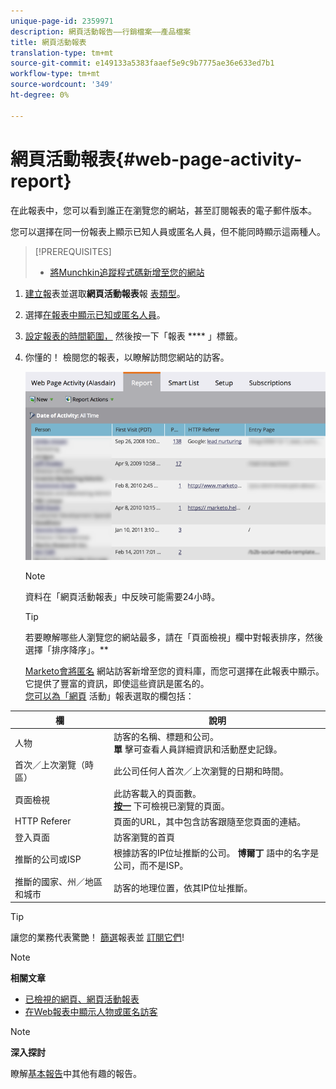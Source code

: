 ```yaml
---
unique-page-id: 2359971
description: 網頁活動報告——行銷檔案——產品檔案
title: 網頁活動報表
translation-type: tm+mt
source-git-commit: e149133a5383faaef5e9c9b7775ae36e633ed7b1
workflow-type: tm+mt
source-wordcount: '349'
ht-degree: 0%

---
```



# 網頁活動報表{#web-page-activity-report}

在此報表中，您可以看到誰正在瀏覽您的網站，甚至訂閱報表的電子郵件版本。

您可以選擇在同一份報表上顯示已知人員或匿名人員，但不能同時顯示這兩種人。

>[!PREREQUISITES]
>
>* [將Munchkin追蹤程式碼新增至您的網站](../../../../product-docs/administration/additional-integrations/add-munchkin-tracking-code-to-your-website.md)


1. [建立報](../../../../product-docs/reporting/basic-reporting/creating-reports/create-a-report-in-a-program.md)表並選取**網頁活動報表**報 [表類型](report-type-overview.md)。
1. 選擇[在報表中顯示已知或匿名人員](../../../../product-docs/reporting/basic-reporting/report-activity/display-people-or-anonymous-visitors-in-web-reports.md)。
1. [設定報表的時間範圍，](../../../../product-docs/reporting/basic-reporting/editing-reports/change-a-report-time-frame.md) 然後按一下「報表 **** 」標籤。
1. 你懂的！ 檢閱您的報表，以瞭解訪問您網站的訪客。

   ![](assets/image2017-3-29-9-3a21-3a36.png)

   >[!NOTE]
   >
   >資料在「網頁活動報表」中反映可能需要24小時。

   >[!TIP]
   >
   >若要瞭解哪些人瀏覽您的網站最多，請在[](../../../../product-docs/reporting/basic-reporting/editing-reports/sort-report-on-columns.md)「頁面檢視」欄中對報表[](../../../../product-docs/reporting/basic-reporting/editing-reports/sort-report-on-columns.md)排序，然後選擇「排序降序」。**

   [Marketo會將匿名](../../../../product-docs/reporting/basic-reporting/report-activity/tracking-anonymous-activity-and-people.md) 網站訪客新增至您的資料庫，而您可選擇在此報表中顯示。它提供了豐富的資訊，即使這些資訊是匿名的。\
   [您可以為「網頁](../../../../product-docs/reporting/basic-reporting/editing-reports/select-report-columns.md) 活動」報表選取的欄包括：

<table> 
 <thead> 
  <tr> 
   <th>欄</th> 
   <th>說明</th> 
  </tr> 
 </thead> 
 <tbody> 
  <tr> 
   <td>人物</td> 
   <td>訪客的名稱、標題和公司。<br><strong>單</strong> 擊可查看人員詳細資訊和活動歷史記錄。</td> 
  </tr> 
  <tr> 
   <td>首次／上次瀏覽（時區）</td> 
   <td>此公司任何人首次／上次瀏覽的日期和時間。</td> 
  </tr> 
  <tr> 
   <td>頁面檢視</td> 
   <td>此訪客載入的頁面數。<br><strong><a href="web-page-activity-report/web-pages-viewed-web-page-activity-report.md">按一</a></strong> 下可檢視已瀏覽的頁面。</td> 
  </tr> 
  <tr> 
   <td>HTTP Referer</td> 
   <td>頁面的URL，其中包含訪客跟隨至您頁面的連結。</td> 
  </tr> 
  <tr> 
   <td>登入頁面</td> 
   <td>訪客瀏覽的首頁 </td> 
  </tr> 
  <tr> 
   <td>推斷的公司或ISP</td> 
   <td>根據訪客的IP位址推斷的公司。 <strong>博爾丁</strong> 語中的名字是公司，而不是ISP。 </td> 
  </tr> 
  <tr> 
   <td>推斷的國家、州／地區和城市</td> 
   <td>訪客的地理位置，依其IP位址推斷。</td> 
  </tr> 
 </tbody> 
</table>

>[!TIP]
>
>讓您的業務代表驚艷！ [篩選](../../../../product-docs/reporting/basic-reporting/editing-reports/filter-people-in-a-report-with-a-smart-list.md)報表並 [訂閱它們](../../../../product-docs/reporting/basic-reporting/report-subscriptions/subscribe-to-a-basic-report.md)!

>[!NOTE]
>
>**相關文章**
>
>* [已檢視的網頁、網頁活動報表](web-page-activity-report/web-pages-viewed-web-page-activity-report.md)
>* [在Web報表中顯示人物或匿名訪客](../../../../product-docs/reporting/basic-reporting/report-activity/display-people-or-anonymous-visitors-in-web-reports.md)


>[!NOTE]
>
>**深入探討**
>
>瞭解[基本報告](http://docs.marketo.com/display/docs/basic+reporting)中其他有趣的報告。
